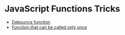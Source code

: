 # JavaScript Functions Tricks

- [Debounce function](https://github.com/shaho/javascript-footprint/blob/master/tricks/functions/1.debounce-function.js)
- [Function that can be called only once](https://github.com/shaho/javascript-footprint/blob/master/tricks/functions/2.one-function.js)
